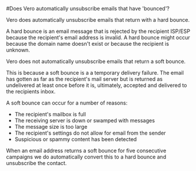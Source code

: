#Does Vero automatically unsubscribe emails that have 'bounced'?

Vero does automatically unsubscribe emails that return with a hard bounce.

A hard bounce is an email message that is rejected by the recipient ISP/ESP because the recipient's email address is invalid. A hard bounce might occur because the domain name doesn't exist or because the recipient is unknown.

Vero does not automatically unsubscribe emails that return a soft bounce.

This is because a soft bounce is a a temporary delivery failure. The email has gotten as far as the recipient's mail server but is returned as undelivered at least once before it is, ultimately, accepted and delivered to the recipients inbox.

A soft bounce can occur for a number of reasons:

- The recipient's mailbox is full
- The receiving server is down or swamped with messages
- The message size is too large
- The recipient's settings do not allow for email from the sender
- Suspicious or spammy content has been detected

When an email address returns a soft bounce for five consecutive campaigns we do automatically convert this to a hard bounce and unsubscribe the contact.